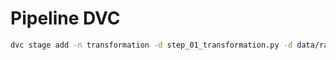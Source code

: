 # Pipeline DVC

``` sh
dvc stage add -n transformation -d step_01_transformation.py -d data/raw -o data/processed python step_01_transformation.py
```
